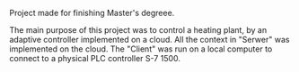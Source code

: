
Project made for finishing Master's degreee.

The main purpose of this project was to control a heating plant, by an adaptive controller implemented on a cloud. All the context in "Serwer" was implemented on the cloud. The "Client" was run on a local computer to connect to a physical PLC controller S-7 1500. 

